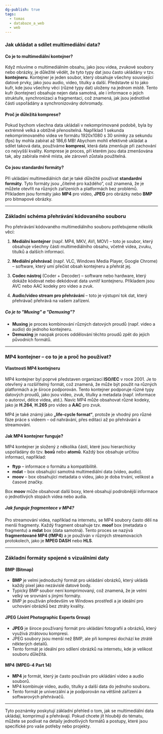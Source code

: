 ```yaml
---
dg-publish: true
tags:
  - tomas
  - databaze_a_web
  - web
---
```

### Jak ukládat a sdílet multimediální data?

#### Co je to multimediální kontejner?

Když mluvíme o multimediálním obsahu, jako jsou videa, zvukové soubory nebo obrázky, je důležité vědět, že tyto typy dat jsou často ukládány v tzv. **kontejneru**. Kontejner je jeden soubor, který obsahuje všechny související datové prvky, jako jsou audio, video, titulky a další. Představte si to jako kufr, kde jsou všechny věci (různé typy dat) uloženy na jednom místě. Tento kufr (kontejner) obsahuje nejen data samotná, ale i informace o jejich struktuře, synchronizaci a fragmentaci, což znamená, jak jsou jednotlivé části uspořádány a synchronizovány dohromady.

#### Proč je důležitá komprese?

Pokud bychom všechna data ukládali v nekomprimované podobě, byla by extrémně velká a obtížně přenositelná. Například 1 sekunda nekomprimovaného videa ve formátu 1920x1080 s 30 snímky za sekundu (fps) by mohla zabírat až 186,6 MB! Abychom mohli efektivně ukládat a sdílet taková data, používáme **kompresi**, která data zmenšuje při zachování co nejvyšší kvality. Komprese je proces, při kterém jsou data zmenšována tak, aby zabírala méně místa, ale zároveň zůstala použitelná.

#### Co jsou standardní formáty?

Při ukládání multimediálních dat je také důležité používat **standardní formáty**. Tyto formáty jsou „čitelné pro každého“, což znamená, že je můžete otevřít na různých zařízeních a platformách bez problémů. Příkladem jsou formáty jako **MP4** pro video, **JPEG** pro obrázky nebo **BMP** pro bitmapové obrázky. 

---

### Základní schéma přehrávání kódovaného souboru

Pro přehrávání kódovaného multimediálního souboru potřebujeme několik věcí:

1. **Mediální kontejner** (např. MP4, MKV, AVI, MOV) – toto je soubor, který obsahuje všechny části multimediálního obsahu, včetně videa, zvuku, titulků a dalších informací.
   
2. **Mediální přehrávač** (např. VLC, Windows Media Player, Google Chrome) – software, který umí přečíst obsah kontejneru a přehrát jej.

3. **Codec nástroj** (Coder + Decoder) – software nebo hardware, který dokáže kódovat nebo dekódovat data uvnitř kontejneru. Příkladem jsou AVC nebo AAC kodeky pro video a zvuk.

4. **Audio/video stream pro přehrávání** – toto je výstupní tok dat, který přehrávač přehrává na vašem zařízení.

##### Co je to "Muxing" a "Demuxing"?

- **Muxing** je proces kombinování různých datových proudů (např. video a audio) do jednoho kontejneru.
- **Demuxing** je naopak proces oddělování těchto proudů zpět do jejich původních formátů.

---

### MP4 kontejner – co to je a proč ho používat?

#### Vlastnosti MP4 kontejneru

MP4 kontejner byl poprvé představen organizací **ISO/IEC** v roce 2001. Je to otevřený a rozšiřitelný formát, což znamená, že může být použit na různých platformách a je široce podporován. Tento kontejner podporuje různé typy datových proudů, jako jsou video, zvuk, titulky a metadata (např. informace o autorovi, délce videa, atd.). Navíc MP4 může obsahovat různé kodeky, jako je **H.264**, **H.265** pro video a **AAC** pro zvuk.

MP4 je také známý jako **„life-cycle format“**, protože je vhodný pro různé fáze práce s videem – od nahrávání, přes editaci až po přehrávání a streamování.

#### Jak MP4 kontejner funguje?

MP4 kontejner je složený z několika částí, které jsou hierarchicky uspořádány do tzv. **boxů** nebo **atomů**. Každý box obsahuje určitou informaci, například:

- **ftyp** – informace o formátu a kompatibilitě.
- **mdat** – box obsahující samotná multimediální data (video, audio).
- **moov** – box obsahující metadata o videu, jako je doba trvání, velikost a časové značky.

Box **moov** může obsahovat další boxy, které obsahují podrobnější informace o jednotlivých stopách videa nebo audia.

##### Jak funguje fragmentace v MP4?

Pro streamování videa, například na internetu, se MP4 soubory často dělí na menší fragmenty. Každý fragment obsahuje tzv. **moof** box (metadata o fragmentu) a **mdat** box (data samotná). Tento proces se nazývá **fragmentované MP4 (fMP4)** a je používán v různých streamovacích protokolech, jako je **MPEG DASH** nebo **HLS**.

---

### Základní formáty spojené s vizuálními daty

#### BMP (Bitmap)

- **BMP** je velmi jednoduchý formát pro ukládání obrázků, který ukládá každý pixel jako nezávislé datové body.
- Typický BMP soubor není komprimovaný, což znamená, že je velmi velký ve srovnání s jinými formáty.
- BMP je používán především ve Windows prostředí a je ideální pro uchování obrázků bez ztráty kvality.

#### JPEG (Joint Photographic Experts Group)

- **JPEG** je široce používaný formát pro ukládání fotografií a obrázků, který využívá ztrátovou kompresi.
- JPEG soubory jsou menší než BMP, ale při kompresi dochází ke ztrátě některých detailů.
- Tento formát je ideální pro sdílení obrázků na internetu, kde je velikost souboru důležitá.

#### MP4 (MPEG-4 Part 14)

- **MP4** je formát, který je často používán pro ukládání video a audio souborů.
- MP4 kombinuje video, audio, titulky a další data do jednoho souboru.
- Tento formát je univerzální a je podporován na většině zařízení a softwarových přehrávačů.

---

Tyto poznámky poskytují základní přehled o tom, jak se multimediální data ukládají, komprimují a přehrávají. Pokud chcete jít hlouběji do tématu, můžete se podívat na detaily jednotlivých formátů a postupy, které jsou specifické pro vaše potřeby nebo projekty.
